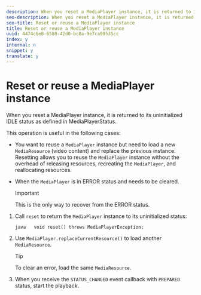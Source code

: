 ```yaml
---
description: When you reset a MediaPlayer instance, it is returned to its uninitialized IDLE status as defined in MediaPlayerStatus.
seo-description: When you reset a MediaPlayer instance, it is returned to its uninitialized IDLE status as defined in MediaPlayerStatus.
seo-title: Reset or reuse a MediaPlayer instance
title: Reset or reuse a MediaPlayer instance
uuid: 4474c6e8-6580-42d0-bc8a-9e7ca90535cc
index: y
internal: n
snippet: y
translate: y
---
```


# Reset or reuse a MediaPlayer instance

When you reset a MediaPlayer instance, it is returned to its uninitialized IDLE status as defined in MediaPlayerStatus.

This operation is useful in the following cases: 
* You want to reuse a `MediaPlayer` instance but need to load a new `MediaResource` (video content) and replace the previous instance. Resetting allows you to reuse the `MediaPlayer` instance without the overhead of releasing resources, recreating the `MediaPlayer`, and reallocating resources. 

* When the `MediaPlayer` is in ERROR status and needs to be cleared. 
  >[!IMPORTANT]
  >
  >This is the only way to recover from the ERROR status.





1. Call `reset` to return the `MediaPlayer` instance to its uninitialized status:

   ```
   java   void reset() throws MediaPlayerException; 
   
   ```

1. Use `MediaPlayer.replaceCurrentResource()` to load another `MediaResource`.


   >[!TIP]
   >
   >To clear an error, load the same `MediaResource`. 

1. When you receive the `STATUS_CHANGED` event callback with `PREPARED` status, start the playback.
